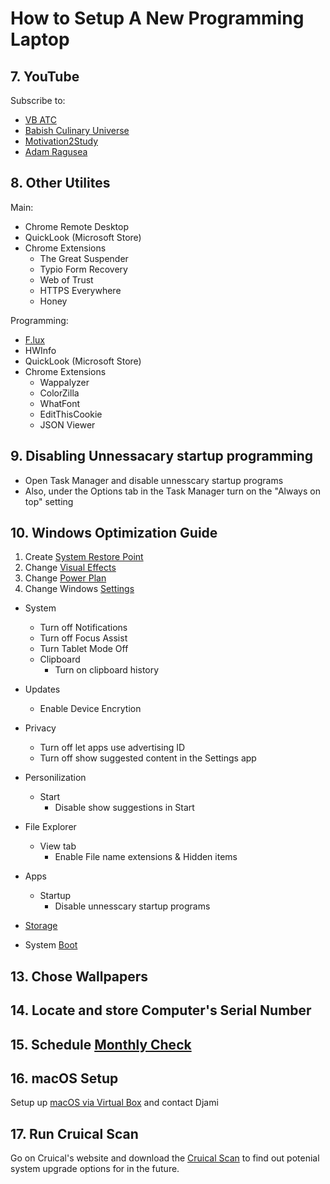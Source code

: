 # How to Setup A New Programming Laptop 

## 7. YouTube
Subscribe to:

   * [VB ATC](https://www.youtube.com/channel/UClQhLFXUbghJ2TX--mi-yvw)
   * [Babish Culinary Universe](https://www.youtube.com/c/bingingwithbabish)
   * [Motivation2Study](https://www.youtube.com/c/Motivation2Study)
   * [Adam Ragusea](https://www.youtube.com/user/aragusea)

## 8. Other Utilites
Main:
* Chrome Remote Desktop
* QuickLook (Microsoft Store)
* Chrome Extensions
    * The Great Suspender
    * Typio Form Recovery
    * Web of Trust
    * HTTPS Everywhere
    * Honey

Programming:
* [F.lux](https://justgetflux.com/)
* HWInfo
* QuickLook (Microsoft Store)
* Chrome Extensions
    * Wappalyzer
    * ColorZilla
    * WhatFont
    * EditThisCookie
    * JSON Viewer

## 9. Disabling Unnessacary startup programming
* Open Task Manager and disable unnesscary startup programs
* Also, under the Options tab in the Task Manager turn on the "Always on top" setting

## 10. Windows Optimization Guide
   1. Create [System Restore Point](https://youtu.be/sH2FCmBg7VA?t=59)
   2. Change [Visual Effects](https://youtu.be/sH2FCmBg7VA?t=96)
   3. Change [Power Plan](https://youtu.be/sH2FCmBg7VA?t=153)
   4. Change Windows [Settings](https://youtu.be/sH2FCmBg7VA?t=177)
* System
  *  Turn off Notifications
  *  Turn off Focus Assist
  *  Turn Tablet Mode Off
  *  Clipboard
        * Turn on clipboard history     
* Updates
    * Enable Device Encrytion 

* Privacy
  * Turn off let apps use advertising ID
  * Turn off show suggested content in the Settings app
* Personilization
    * Start
      * Disable show suggestions in Start
* File Explorer
    * View tab
        * Enable File name extensions & Hidden items 
*  Apps
    * Startup  
        * Disable unnesscary startup programs   
* [Storage](https://youtu.be/sH2FCmBg7VA?t=348)
* System [Boot](https://youtu.be/sH2FCmBg7VA?t=476) 

## 13. Chose Wallpapers

## 14. Locate and store Computer's Serial Number

## 15. Schedule [Monthly Check](https://github.com/AmalDjibo/Monthly-Computer-Maintence-Guide)

## 16. macOS Setup

Setup up [macOS via Virtual Box](https://www.youtube.com/watch?v=fl0U9t8Y1ks) and contact Djami

## 17. Run Cruical Scan

Go on Cruical's website and download the [Cruical Scan](https://www.crucial.com/store/systemscanner) to find out potenial system upgrade options for in the future.

